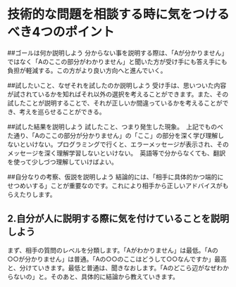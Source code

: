 # 技術的な問題を相談する時に気をつけるべき4つのポイント

##ゴールは何か説明しよう
分からない事を説明する際は、「Aが分かりません」ではなく「Aのここの部分がわかりません」と聞いた方が受け手にも答え手にも負担が軽減する。この方がより良い方向へと進んでいく。

##試したいこと、なぜそれを試したのか説明しよう
受け手は、思いついた内容が試されているかを知ればそれ以外の選択を考えることができます。また、その試したことが説明することで、それが正しいか間違っているかを考えることができ、考えを巡らせることができる。

##試した結果を説明しよう
試したこと、つまり発生した現象。　上記でものべた通り、「Aのここの部分が分かりません」の「ここ」の部分を深く学び理解しないといけない。プログラミングで行くと、エラーメッセージが表示され、そのメッセージを深く理解学習しないといけない。　英語等で分からなくても、翻訳を使って少しづつ理解していけばよい。

##自分なりの考察、仮説を説明しよう
結論的には、「相手に具体的かつ端的にせつめいする」ことが重要なのです。これにより相手から正しいアドバイスがもらえたりします。

## 2.自分が人に説明する際に気を付けていることを説明しよう
まず、相手の質問のレベルを分類します。「Aがわかりません」は最低。「Aの○○が分かりません」は普通。「Aの○○のここはどうして○○なんですか」最高と、分けていきます。最低と普通は、聞きなおします。「Aのどこら辺がなぜわからないの」と。そのあと、具体的に結論から教えていきます。
